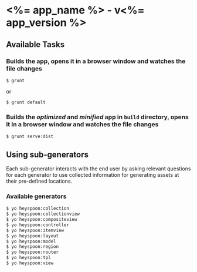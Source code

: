 # <%= app_name %> - v<%= app_version %>

## Available Tasks 

### Builds the app, opens it in a browser window and watches the file changes
``` 
$ grunt 
```
or 
``` 
$ grunt default
```

### Builds the _optimized_ and _minified_ app in ```build``` directory, opens it in a browser window and watches the file changes 
```
$ grunt serve:dist
```

## Using sub-generators
Each sub-generator interacts with the end user by asking relevant questions for each generator to use collected information for generating assets at their pre-defined locations.

### Available generators 
```bash
$ yo heyspoon:collection
$ yo heyspoon:collectionview
$ yo heyspoon:compositeview
$ yo heyspoon:controller
$ yo heyspoon:itemview
$ yo heyspoon:layout
$ yo heyspoon:model
$ yo heyspoon:region
$ yo heyspoon:router
$ yo heyspoon:tpl
$ yo heyspoon:view
```
